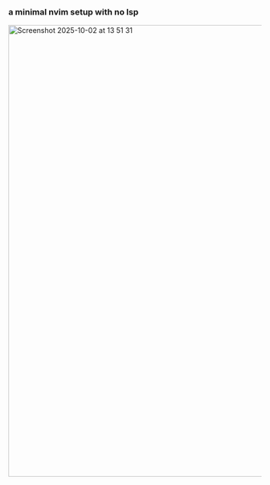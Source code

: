 ### a minimal nvim setup with no lsp 

<img width="1440" height="900" alt="Screenshot 2025-10-02 at 13 51 31" src="https://github.com/user-attachments/assets/3a99c510-b7f6-4864-9798-62a35b4b2c85" />
